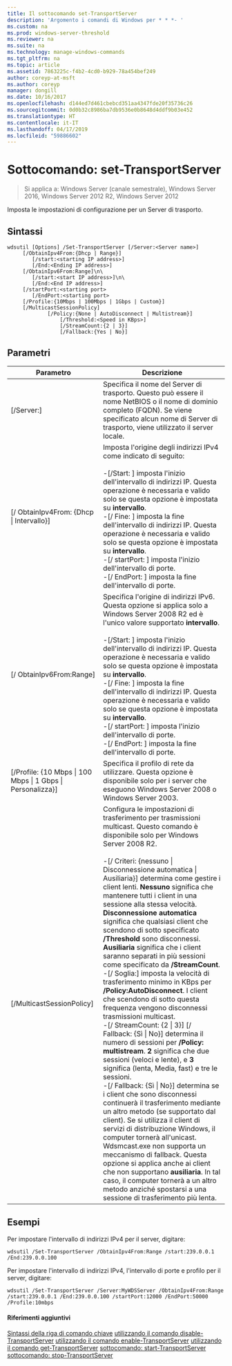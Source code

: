 ```yaml
---
title: Il sottocomando set-TransportServer
description: 'Argomento i comandi di Windows per * * *- '
ms.custom: na
ms.prod: windows-server-threshold
ms.reviewer: na
ms.suite: na
ms.technology: manage-windows-commands
ms.tgt_pltfrm: na
ms.topic: article
ms.assetid: 7863225c-f4b2-4cd0-b929-78a454bef249
author: coreyp-at-msft
ms.author: coreyp
manager: dongill
ms.date: 10/16/2017
ms.openlocfilehash: d144ed7d461cbebcd351aa4347fde20f35736c26
ms.sourcegitcommit: 0d0b32c8986ba7db9536e0b8648d4ddf9b03e452
ms.translationtype: HT
ms.contentlocale: it-IT
ms.lasthandoff: 04/17/2019
ms.locfileid: "59886602"
---
```

# <a name="subcommand-set-transportserver"></a>Sottocomando: set-TransportServer

>Si applica a: Windows Server (canale semestrale), Windows Server 2016, Windows Server 2012 R2, Windows Server 2012

Imposta le impostazioni di configurazione per un Server di trasporto.
## <a name="syntax"></a>Sintassi
```
wdsutil [Options] /Set-TransportServer [/Server:<Server name>]
     [/ObtainIpv4From:{Dhcp | Range}]
        [/start:<starting IP address>]
        [/End:<Ending IP address>]
     [/ObtainIpv6From:Range]\n\
        [/start:<start IP address>]\n\
        [/End:<End IP address>]      
     [/startPort:<starting port>
        [/EndPort:<starting port>
     [/Profile:{10Mbps | 100Mbps | 1Gbps | Custom}]    
     [/MulticastSessionPolicy]
             [/Policy:{None | AutoDisconnect | Multistream}]
                 [/Threshold:<Speed in KBps>]
                 [/StreamCount:{2 | 3}]
                 [/Fallback:{Yes | No}]
```
## <a name="parameters"></a>Parametri
|Parametro|Descrizione|
|-------|--------|
|[/Server:<Server name>]|Specifica il nome del Server di trasporto. Questo può essere il nome NetBIOS o il nome di dominio completo (FQDN). Se viene specificato alcun nome di Server di trasporto, viene utilizzato il server locale.|
|[/ ObtainIpv4From: {Dhcp &#124; Intervallo}]|Imposta l'origine degli indirizzi IPv4 come indicato di seguito:<br /><br />-[/Start: <IP address>] imposta l'inizio dell'intervallo di indirizzi IP. Questa operazione è necessaria e valido solo se questa opzione è impostata su **intervallo**.<br />-[/ Fine: <IP address>] imposta la fine dell'intervallo di indirizzi IP. Questa operazione è necessaria e valido solo se questa opzione è impostata su **intervallo**.<br />-[/ startPort: <port>] imposta l'inizio dell'intervallo di porte.<br />-[/ EndPort: <port>] imposta la fine dell'intervallo di porte.|
|[/ ObtainIpv6From:Range]|Specifica l'origine di indirizzi IPv6. Questa opzione si applica solo a Windows Server 2008 R2 ed è l'unico valore supportato **intervallo**.<br /><br />-[/Start: <IP address>] imposta l'inizio dell'intervallo di indirizzi IP. Questa operazione è necessaria e valido solo se questa opzione è impostata su **intervallo**.<br />-[/ Fine: <IP address>] imposta la fine dell'intervallo di indirizzi IP. Questa operazione è necessaria e valido solo se questa opzione è impostata su **intervallo**.<br />-[/ startPort: <port>] imposta l'inizio dell'intervallo di porte.<br />-[/ EndPort: <port>] imposta la fine dell'intervallo di porte.|
|[/Profile: {10 Mbps &#124; 100 Mbps &#124; 1 Gbps &#124; Personalizza}]|Specifica il profilo di rete da utilizzare. Questa opzione è disponibile solo per i server che eseguono Windows Server 2008 o Windows Server 2003.|
|[/MulticastSessionPolicy]|Configura le impostazioni di trasferimento per trasmissioni multicast. Questo comando è disponibile solo per Windows Server 2008 R2.<br /><br />-[/ Criteri: {nessuno &#124; Disconnessione automatica &#124; Ausiliaria}] determina come gestire i client lenti. **Nessuno** significa che mantenere tutti i client in una sessione alla stessa velocità. **Disconnessione automatica** significa che qualsiasi client che scendono di sotto specificato **/Threshold** sono disconnessi. **Ausiliaria** significa che i client saranno separati in più sessioni come specificato da **/StreamCount**.<br />-[/ Soglia:<Speed in KBps>] imposta la velocità di trasferimento minimo in KBps per **/Policy:AutoDisconnect**. I client che scendono di sotto questa frequenza vengono disconnessi trasmissioni multicast.<br />-[/ StreamCount: {2 &#124; 3}] [/ Fallback: {Sì &#124; No}] determina il numero di sessioni per **/Policy: multistream**. **2** significa che due sessioni (veloci e lente), e **3** significa (lenta, Media, fast) e tre le sessioni.<br />-[/ Fallback: {Sì &#124; No}] determina se i client che sono disconnessi continuerà il trasferimento mediante un altro metodo (se supportato dal client). Se si utilizza il client di servizi di distribuzione Windows, il computer tornerà all'unicast. Wdsmcast.exe non supporta un meccanismo di fallback. Questa opzione si applica anche ai client che non supportano **ausiliaria**. In tal caso, il computer tornerà a un altro metodo anziché spostarsi a una sessione di trasferimento più lenta.|
## <a name="BKMK_examples"></a>Esempi
Per impostare l'intervallo di indirizzi IPv4 per il server, digitare:
```
wdsutil /Set-TransportServer /ObtainIpv4From:Range /start:239.0.0.1 /End:239.0.0.100
```
Per impostare l'intervallo di indirizzi IPv4, l'intervallo di porte e profilo per il server, digitare:
```
wdsutil /Set-TransportServer /Server:MyWDSServer /ObtainIpv4From:Range /start:239.0.0.1 /End:239.0.0.100 /startPort:12000 /EndPort:50000 /Profile:10mbps
```
#### <a name="additional-references"></a>Riferimenti aggiuntivi
[Sintassi della riga di comando chiave](command-line-syntax-key.md)
[utilizzando il comando disable-TransportServer](using-the-disable-transportserver-command.md)
[utilizzando il comando enable-TransportServer](using-the-enable-transportserver-command.md)
[utilizzando il comando get-TransportServer](using-the-get-transportserver-command.md)
[sottocomando: start-TransportServer](subcommand-start-transportserver.md)
[sottocomando: stop-TransportServer](subcommand-stop-transportserver.md)
